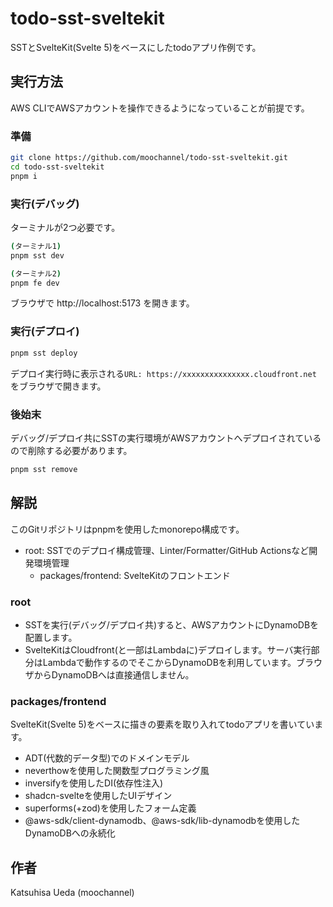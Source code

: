 # todo-sst-sveltekit

SSTとSvelteKit(Svelte 5)をベースにしたtodoアプリ作例です。

## 実行方法

AWS CLIでAWSアカウントを操作できるようになっていることが前提です。

### 準備

```sh
git clone https://github.com/moochannel/todo-sst-sveltekit.git
cd todo-sst-sveltekit
pnpm i
```

### 実行(デバッグ)

ターミナルが2つ必要です。

```sh
(ターミナル1)
pnpm sst dev

(ターミナル2)
pnpm fe dev
```

ブラウザで http://localhost:5173 を開きます。

### 実行(デプロイ)

```sh
pnpm sst deploy
```

デプロイ実行時に表示される`URL: https://xxxxxxxxxxxxxxx.cloudfront.net` をブラウザで開きます。

### 後始末

デバッグ/デプロイ共にSSTの実行環境がAWSアカウントへデプロイされているので削除する必要があります。

```sh
pnpm sst remove
```

## 解説

このGitリポジトリはpnpmを使用したmonorepo構成です。

- root: SSTでのデプロイ構成管理、Linter/Formatter/GitHub Actionsなど開発環境管理
  - packages/frontend: SvelteKitのフロントエンド

### root

- SSTを実行(デバッグ/デプロイ共)すると、AWSアカウントにDynamoDBを配置します。
- SvelteKitはCloudfront(と一部はLambdaに)デプロイします。サーバ実行部分はLambdaで動作するのでそこからDynamoDBを利用しています。ブラウザからDynamoDBへは直接通信しません。

### packages/frontend

SvelteKit(Svelte 5)をベースに描きの要素を取り入れてtodoアプリを書いています。

- ADT(代数的データ型)でのドメインモデル
- neverthowを使用した関数型プログラミング風
- inversifyを使用したDI(依存性注入)
- shadcn-svelteを使用したUIデザイン
- superforms(+zod)を使用したフォーム定義
- @aws-sdk/client-dynamodb、@aws-sdk/lib-dynamodbを使用したDynamoDBへの永続化

## 作者

Katsuhisa Ueda (moochannel)
